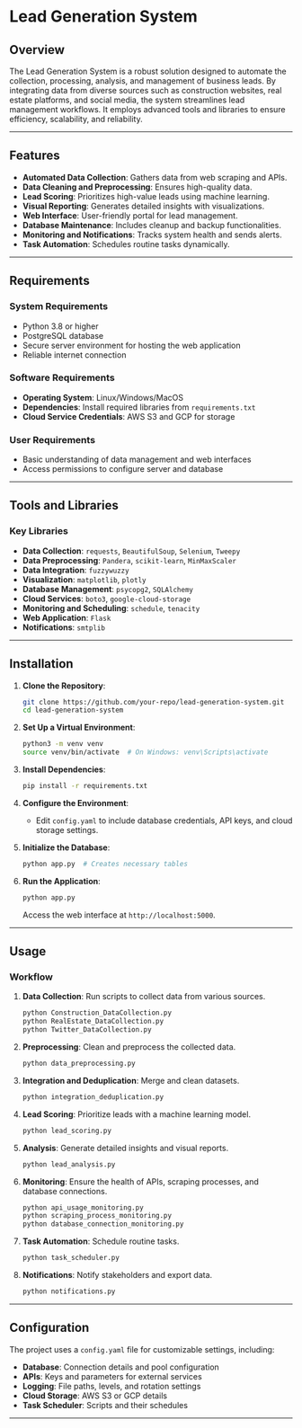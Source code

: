 # Lead Generation System

## Overview
The Lead Generation System is a robust solution designed to automate the collection, processing, analysis, and management of business leads. By integrating data from diverse sources such as construction websites, real estate platforms, and social media, the system streamlines lead management workflows. It employs advanced tools and libraries to ensure efficiency, scalability, and reliability.

---

## Features
- **Automated Data Collection**: Gathers data from web scraping and APIs.
- **Data Cleaning and Preprocessing**: Ensures high-quality data.
- **Lead Scoring**: Prioritizes high-value leads using machine learning.
- **Visual Reporting**: Generates detailed insights with visualizations.
- **Web Interface**: User-friendly portal for lead management.
- **Database Maintenance**: Includes cleanup and backup functionalities.
- **Monitoring and Notifications**: Tracks system health and sends alerts.
- **Task Automation**: Schedules routine tasks dynamically.

---

## Requirements

### System Requirements
- Python 3.8 or higher
- PostgreSQL database
- Secure server environment for hosting the web application
- Reliable internet connection

### Software Requirements
- **Operating System**: Linux/Windows/MacOS
- **Dependencies**: Install required libraries from `requirements.txt`
- **Cloud Service Credentials**: AWS S3 and GCP for storage

### User Requirements
- Basic understanding of data management and web interfaces
- Access permissions to configure server and database

---

## Tools and Libraries
### Key Libraries
- **Data Collection**: `requests`, `BeautifulSoup`, `Selenium`, `Tweepy`
- **Data Preprocessing**: `Pandera`, `scikit-learn`, `MinMaxScaler`
- **Data Integration**: `fuzzywuzzy`
- **Visualization**: `matplotlib`, `plotly`
- **Database Management**: `psycopg2`, `SQLAlchemy`
- **Cloud Services**: `boto3`, `google-cloud-storage`
- **Monitoring and Scheduling**: `schedule`, `tenacity`
- **Web Application**: `Flask`
- **Notifications**: `smtplib`

---

## Installation

1. **Clone the Repository**:
   ```bash
   git clone https://github.com/your-repo/lead-generation-system.git
   cd lead-generation-system
   ```

2. **Set Up a Virtual Environment**:
   ```bash
   python3 -m venv venv
   source venv/bin/activate  # On Windows: venv\Scripts\activate
   ```

3. **Install Dependencies**:
   ```bash
   pip install -r requirements.txt
   ```

4. **Configure the Environment**:
   - Edit `config.yaml` to include database credentials, API keys, and cloud storage settings.

5. **Initialize the Database**:
   ```bash
   python app.py  # Creates necessary tables
   ```

6. **Run the Application**:
   ```bash
   python app.py
   ```
   Access the web interface at `http://localhost:5000`.

---

## Usage

### Workflow
1. **Data Collection**: Run scripts to collect data from various sources.
   ```bash
   python Construction_DataCollection.py
   python RealEstate_DataCollection.py
   python Twitter_DataCollection.py
   ```
2. **Preprocessing**: Clean and preprocess the collected data.
   ```bash
   python data_preprocessing.py
   ```
3. **Integration and Deduplication**: Merge and clean datasets.
   ```bash
   python integration_deduplication.py
   ```
4. **Lead Scoring**: Prioritize leads with a machine learning model.
   ```bash
   python lead_scoring.py
   ```
5. **Analysis**: Generate detailed insights and visual reports.
   ```bash
   python lead_analysis.py
   ```
6. **Monitoring**: Ensure the health of APIs, scraping processes, and database connections.
   ```bash
   python api_usage_monitoring.py
   python scraping_process_monitoring.py
   python database_connection_monitoring.py
   ```
7. **Task Automation**: Schedule routine tasks.
   ```bash
   python task_scheduler.py
   ```
8. **Notifications**: Notify stakeholders and export data.
   ```bash
   python notifications.py
   ```

---

## Configuration

The project uses a `config.yaml` file for customizable settings, including:
- **Database**: Connection details and pool configuration
- **APIs**: Keys and parameters for external services
- **Logging**: File paths, levels, and rotation settings
- **Cloud Storage**: AWS S3 or GCP details
- **Task Scheduler**: Scripts and their schedules

---
